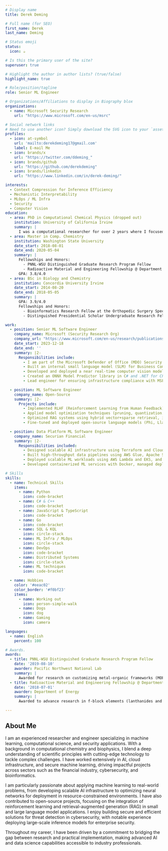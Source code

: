 ```yaml
---
# Display name
title: Derek Deming

# Full name (for SEO)
first_name: Derek
last_name: Deming

# Status emoji
status:
  icon: ☕️

# Is this the primary user of the site?
superuser: true

# Highlight the author in author lists? (true/false)
highlight_name: true

# Role/position/tagline
role: Senior ML Engineer

# Organizations/Affiliations to display in Biography blox
organizations:
  - name: Microsoft Security Research
    url: "https://www.microsoft.com/en-us/msrc"

# Social network links
# Need to use another icon? Simply download the SVG icon to your `assets/media/icons/` folder.
profiles:
  - icon: at-symbol
    url: 'mailto:derekdeming17@gmail.com'
    label: E-mail Me
  - icon: brands/x
    url: "https://twitter.com/ddeming_"
  - icon: brands/github
    url: "https://github.com/derekdeming"
  - icon: brands/linkedin
    url: "https://www.linkedin.com/in/derek-deming/"

interests:
  - Context Compression for Inference Efficiency
  - Mechanistic Interpretability
  - MLOps / ML Infra
  - Security
  - Computer Vision
education:
  - area: PhD in Computational Chemical Physics (dropped out)
    institution: University of California Irvine
    summary: |
      I was a computational researcher for over 2 years where I focused on understanding the structural dynamics of biological systems. Most of this work was done in collaboration with wet biochem/biophysics researchers. There were a variety of related and unrelated reasons that influenced my decision to leave my PhD going into my third year. I passed all my coursework during my first 2 years with a 3.8 GPA. Ultimately, opportunities outside of my PhD seemed more promising to support myself, my family, and furthering my career. Although I left my PhD, I have not and will not stop doing research or thinking like a researcher.
  - area: Master in Comp. Chemistry 
    institution: Washington State University
    date_start: 2018-08-01
    date_end: 2020-05-04
    summary: |
      Fellowships and Honors:
        - PNNL-WSU Distinguished Graduate Research Program Fellow
        - Radioactive Material and Engineering Fellowship @ Department of Energy (DoE)
      GPA: 3.8/4.0
  - area: BSc in Biology and Chemistry
    institution: Concordia University Irvine
    date_start: 2014-08-20
    date_end: 2018-05-05
    summary: |
      GPA: 3.9/4.0
      Fellowships and Honors:
        - Bioinformatics Research Fellow at the Orthopedic Surgery Specialty Clinic
        - Distinguished Presidential Scholar Undergraduate Research Fellow

work:
  - position: Senior ML Software Engineer
    company_name: Microsoft (Security Research Org)
    company_url: "https://www.microsoft.com/en-us/research/publications/?"
    date_start: 2023-12-18
    date_end: ''
    summary: |2-
      Responsibilities include:
        - I am part of the Microsoft Defender of Office (MDO) Security Research Org at MSFT, specifically working on building out the machine learning capabilities and scalable infrastructure of the product. I am also part of the Sonar Machine Learning (Sonar ML) team, which is the full detonation platform we built for detonating threat vectors in real time.
        - Built an internal small language model (SLM) for Business Compromised Emails (BEC), Spam, and Phish detection, optimizing perception DNNs in FP16/INT8 precision for reduced computational overhead and enhanced production efficiency using NVIDIA's TensorRT and CUDA.
        - Developed and deployed a near real-time computer vision model for detecting and decoding malicious QR codes in messages, saving over 25 million dollars annually in COGs.
        - Created an ONNX Model Predictor library in C# and .NET for CPU inference, allowing sub-30 millisecond real-time inference across multiple Microsoft organizations as a NuGet package.
        - Lead engineer for ensuring infrastructure compliance with MSFT Security First Initiative (SFI), including authentication, cloud storage security, and network isolation for VMs.

  - position: ML Software Engineer
    company_name: Open-Source
    summary: |2-
      Projects include:
        - Implemented RLHF (Reinforcement Learning from Human Feedback) pipelines in Langchain, LlamaIndex, and Langraph for personalized therapy solutions at Cartha, including custom retrievers and query transformers.
        - Applied model optimization techniques (pruning, quantization, kernel fusion) for low-latency edge applications and implemented RAG systems with NVIDIA acceleration for enhanced inference performance.
        - Optimized RAG systems using hybrid vector+sparse retrieval, implementing ColBERT, HyDE, and CoT for enhanced reasoning of multi-step queries and developed custom tokenizers and embedding models for specialized security datasets.
        - Fine-tuned and deployed open-source language models (Phi, Llama, Mistral), leveraging the Unlsoth library for LoRA and quantization methods for edge deployment.

  - position: Data Platform ML Software Engineer
    company_name: Securian Financial
    summary: |2-
      Responsibilities included:
        - Designed scalable AI infrastructure using Terraform and CloudFormation, leveraging MLOps principles with CI/CD via GitHub Actions.
        - Built high-throughput data pipelines using AWS Glue, Apache Spark, and S3, and automated ETL workflows with AWS Step Functions.
        - Deployed scalable ML workloads using AWS Lambda and EKS, and built real-time data ingestion systems with Apache Kafka and Amazon Kinesis.
        - Developed containerized ML services with Docker, managed deployments using Helm charts, and configured Prometheus and Grafana for system health monitoring.

# Skills
skills:
  - name: Technical Skills
    items:
      - name: Python
        icon: code-bracket
      - name: C# & C++
        icon: code-bracket
      - name: JavaScript & TypeScript
        icon: code-bracket
      - name: Go
        icon: code-bracket
      - name: SQL & KQL
        icon: circle-stack
      - name: ML Infra / MLOps
        icon: circle-stack
      - name: DevOps
        icon: code-bracket
      - name: Distributed Systems
        icon: circle-stack
      - name: ML techniques
        icon: code-bracket

  - name: Hobbies
    color: '#eeac02'
    color_border: '#f0bf23'
    items:
      - name: Working out
        icon: person-simple-walk
      - name: Dogs
        icon: dog
      - name: Gaming
        icon: camera

languages:
  - name: English
    percent: 100

# Awards.
awards:
  - title: PNNL-WSU Distinguished Graduate Research Program Fellow
    date: '2019-08-10'
    awarder: Pacific Northwest National Lab
    summary: |
      Awarded for research on customizing metal-organic frameworks (MOFs) for nuclear waste separation, with funding for four years of PhD research at PNNL to optimize structural ligand components of MOFs for enhanced binding affinity to nuclear waste.
  - title: Radioactive Material and Engineering Fellowship @ Department of Energy
    date: '2018-07-01'
    awarder: Department of Energy
    summary: |
      Awarded to advance research in f-block elements (lanthanides and actinides) to understand their properties, synthesis, and real-world applications such as nuclear fuel cycles, waste remediation, and material science. Worked on optimizing metal-organic frameworks (MOFs) for radioactive waste separation and enhancing reactor efficiency.

---
```


## About Me

I am an experienced researcher and engineer specializing in machine learning, computational science, and security applications. With a background in computational chemistry and biophysics, I blend a deep understanding of scientific principles with cutting-edge technology to tackle complex challenges. I have worked extensively in AI, cloud infrastructure, and secure machine learning, driving impactful projects across sectors such as the financial industry, cybersecurity, and bioinformatics.

I am particularly passionate about applying machine learning to real-world problems, from developing scalable AI infrastructure to optimizing neural networks for deployment in resource-constrained environments. I have also contributed to open-source projects, focusing on the integration of reinforcement learning and retrieval-augmented generation (RAG) in small and large language model applications. I enjoy building secure and efficient solutions for threat detection in cybersecurity, with notable experience deploying large-scale inference models for enterprise security.

Throughout my career, I have been driven by a commitment to bridging the gap between research and practical implementation, making advanced AI and data science capabilities accessible to industry professionals.
